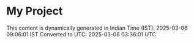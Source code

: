 # My Project

This content is dynamically generated in Indian Time (IST): 2025-03-06 09:06:01 IST
Converted to UTC: 2025-03-06 03:36:01 UTC
